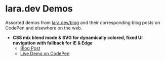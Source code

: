 # lara.dev Demos
Assorted demos from [lara.dev/blog](https://lara.dev) and their corresponding blog posts on CodePen and elsewhere on the web.

* **CSS mix blend mode & SVG for dynamically colored, fixed UI navigation with fallback for IE & Edge**
  * [Blog Post](https://lara.dev/add-mix-blend-mode-and-svg-to-build-beautiful-dynamically-colored-ui-or-navigation/)
  * [Live Demo on CodePen](https://codepen.io/laralfield/pen/RdgwpO)
